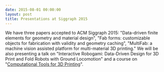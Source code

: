 ```yaml
---
date: 2015-08-01 00:00:00
layout: post
title: Presentations at Siggraph 2015
---
```


We have three papers accepted to ACM Siggraph 2015: "Data-driven finite elements for geometry and material design", "Fab forms: customizable objects for fabrication with validity and geometry caching", "MultiFab: a machine vision assisted platform for multi-material 3D printing." We will be also presenting a talk on "Interactive Robogami: Data-Driven Design for 3D Print and Fold Robots with Ground Locomotion" and a course on "[Computational Tools for 3D Printing](http://www.computational-fabrication.com/)".